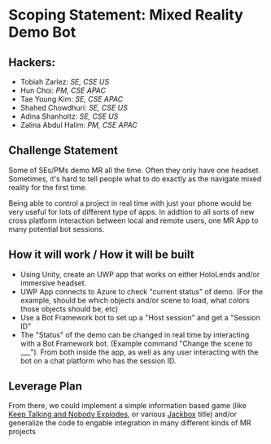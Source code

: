 # Scoping Statement: Mixed Reality Demo Bot

## Hackers: 
- Tobiah Zarlez: *SE, CSE US*
- Hun Choi: *PM, CSE APAC*
- Tae Young Kim: *SE, CSE APAC*
- Shahed Chowdhuri: *SE, CSE US*
- Adina Shanholtz: *SE, CSE US*
- Zalina Abdul Halim: *PM, CSE APAC*


## Challenge Statement
Some of SEs/PMs demo MR all the time. Often they only have one headset. Sometimes, it's hard to tell people what to do exactly as the navigate mixed reality for the first time. 

Being able to control a project in real time with just your phone would be very useful for lots of different type of apps. In addtion to all sorts of new cross platform interaction between local and remote users, one MR App to many potential bot sessions.

## How it will work / How it will be built
- Using Unity, create an UWP app that works on either HoloLends and/or immersive headset. 
- UWP App connects to Azure to check "current status" of demo. (For the example, should be which objects and/or scene to load, what colors those objects should be, etc)
- Use a Bot Framework bot to set up a "Host session" and get a "Session ID"
- The "Status" of the demo can be changed in real time by interacting with a Bot Framework bot. (Example command "Change the scene to ___"). From both inside the app, as well as any user interacting with the bot on a chat platform who has the session ID. 

## Leverage Plan
From there, we could implement a simple information based game (like [Keep Talking and Nobody Explodes](https://en.wikipedia.org/wiki/Keep_Talking_and_Nobody_Explodes), or various [Jackbox](https://en.wikipedia.org/wiki/Jackbox_Games) title) and/or generalize the code to engable integration in many different kinds of MR projects
